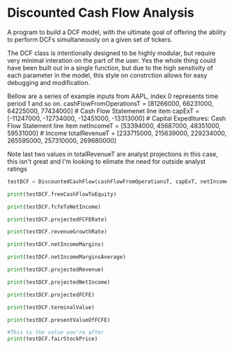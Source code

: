# Discounted Cash Flow Analysis
A program to build a DCF model, with the ultimate goal of offering the ability to perform DCFs simultaneously on a given set of tickers.

The DCF class is intentionally designed to be highly modular, but require very minimal interation on the part of the user.
Yes the whole thing could have been built out in a single function, but due to the high senstivity of each parameter in the model, this style on constrction
allows for easy debugging and modification.

Bellow are a series of example inputs from AAPL, index 0 represents time period 1 and so on.
cashFlowFromOperationsT = [81266000, 66231000, 64225000, 77434000] # Cash Flow Statemenet line item
capExT = [-11247000, -12734000, -12451000, -13313000] # Capital Expeditures: Cash Flow Statement line item
netIncomeT = [53394000, 45687000, 48351000, 59531000] # Income
totalRevenueT = [233715000, 215639000, 229234000, 265595000, 257310000, 269680000]

Note last two values in totalRevenueT are analyst projections in this case, this isn't great and 
I'm looking to elimate the need for outside analyst ratings

```python
testDCF = DiscountedCashFlow(cashFlowFromOperationsT, capExT, netIncomeT, totalRevenueT, 8.4/100, 2.5/100, 4601075)

print(testDCF.freeCashFlowToEquity)

print(testDCF.fcfeToNetIncome)

print(testDCF.projectedFCFERate)

print(testDCF.revenueGrowthRate)

print(testDCF.netIncomeMargins)

print(testDCF.netIncomeMarginsAverage)

print(testDCF.projectedRevenue)

print(testDCF.projectedNetIncome)

print(testDCF.projectedFCFE)

print(testDCF.terminalValue)

print(testDCF.presentValueOfFCFE)

#This is the value you're after
print(testDCF.fairStockPrice)
```